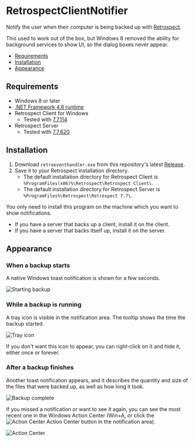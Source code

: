 RetrospectClientNotifier
===

Notify the user when their computer is being backed up with [Retrospect](https://www.retrospect.com).

This used to work out of the box, but Windows 8 removed the ability for background services to show UI, so the dialog boxes never appear.

<!-- MarkdownTOC autolink="true" bracket="round" autoanchor="true" levels="1,2" -->

- [Requirements](#requirements)
- [Installation](#installation)
- [Appearance](#appearance)

<!-- /MarkdownTOC -->

<a id="requirements"></a>
## Requirements
- Windows 8 or later
- [.NET Framework 4.8 runtime](https://dotnet.microsoft.com/download/dotnet-framework/net48)
- Retrospect Client for Windows
    - Tested with [7.7.114](https://www.retrospect.com/en/support/archived)
- Retrospect Server
    - Tested with [7.7.620](https://www.retrospect.com/en/support/archived)

<a id="installation"></a>
## Installation
1. Download `retroeventhandler.exe` from this repository's latest [Release](https://github.com/Aldaviva/RetrospectClientNotifier/releases/latest).
1. Save it to your Retrospect installation directory.
    - The default installation directory for Retrospect Client is `%ProgramFiles(x86)%\Retrospect\Retrospect Client\`.
    - The default installation directory for Retrospect Server is `%ProgramFiles%\Retrospect\Retrospect 7.7\`.

You only need to install this program on the machine which you want to show notifications.
- If you have a server that backs up a client, install it on the client.
- If you have a server that backs itself up, install it on the server.

<a id="appearance"></a>
## Appearance

<a id="when-a-backup-starts"></a>
### When a backup starts

A native Windows toast notification is shown for a few seconds.

![Starting backup](https://i.imgur.com/g8mmFz4.png)

<a id="while-a-backup-is-running"></a>
### While a backup is running

A tray icon is visible in the notification area. The tooltip shows the time the backup started.

![Tray icon](https://i.imgur.com/NcydDft.png)

If you don't want this icon to appear, you can right-click on it and hide it, either once or forever.

<a id="after-a-backup-finishes"></a>
### After a backup finishes

Another toast notification appears, and it describes the quantity and size of the files that were backed up, as well as how long it took.

![Backup complete](https://i.imgur.com/NLiZbq2.png)

If you missed a notification or want to see it again, you can see the most recent one in the Windows Action Center (Win+A, or click the ![Action Center](https://i.imgur.com/Rw5dSBZ.png) Action Center button in the notification area).

![Action Center](https://i.imgur.com/veBf7DM.png)